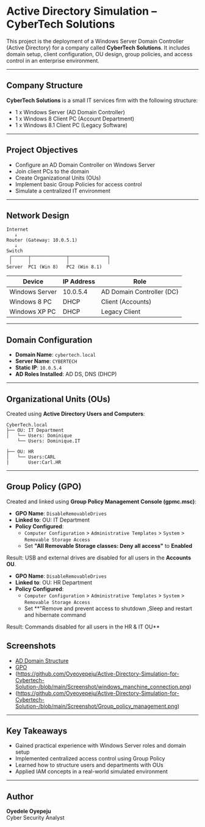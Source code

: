 
# Active Directory Simulation – CyberTech Solutions

This project is the deployment of a Windows Server Domain Controller (Active Directory) for a company called **CyberTech Solutions**. It includes domain setup, client configuration, OU design, group policies, and access control in an enterprise environment.

---

## Company Structure

**CyberTech Solutions** is a small IT services firm with the following structure:

- 1 x Windows Server (AD Domain Controller)
- 1 x Windows 8 Client PC (Account Department)
- 1 x Windows 8.1 Client PC (Legacy Software)

---

## Project Objectives

- Configure an AD Domain Controller on Windows Server
- Join client PCs to the domain
- Create Organizational Units (OUs)
- Implement basic Group Policies for access control
- Simulate a centralized IT environment

---

## Network Design

```
Internet
   ↓
Router (Gateway: 10.0.5.1)
   ↓
Switch
 ┌──────┬─────────────┬──────────────┐
 │      │             │              │
Server  PC1 (Win 8)   PC2 (Win 8.1)
```

| Device        | IP Address      | Role                        |
|---------------|----------------|-----------------------------|
| Windows Server| 10.0.5.4  | AD Domain Controller (DC)   |
| Windows 8 PC  | DHCP    | Client (Accounts)           |
| Windows XP PC | DHCP    | Legacy Client               |

---

## Domain Configuration

- **Domain Name**: `cybertech.local`
- **Server Name**: `CYBERTECH`
- **Static IP**: `10.0.5.4`
- **AD Roles Installed**: AD DS, DNS (DHCP)

---

## Organizational Units (OUs)

Created using **Active Directory Users and Computers**:

```
CyberTech.local
├── OU: IT Department
│   └── Users: Dominique
    └── Users: Dominique.IT

├── OU: HR
│   └── Users:CARL
|       User:Carl.HR
```

---

## Group Policy (GPO)

Created and linked using **Group Policy Management Console (gpmc.msc)**:

- **GPO Name**: `DisableRemovableDrives`
- **Linked to**: OU: IT Department
- **Policy Configured**:
  - `Computer Configuration` > `Administrative Templates` > `System` > `Removable Storage Access`
  - Set **"All Removable Storage classes: Deny all access"** to **Enabled**

Result: USB and external drives are disabled for all users in the **Accounts OU**.
- **GPO Name**: `DisableRemovableDrives`
- **Linked to**: OU: HR Department
- **Policy Configured**:
  - `Computer Configuration` > `Administrative Templates` > `System` > `Removable Storage Access`
  - Set **"Remove and prevent access to shutdown ,Sleep and restart and hibernate command

Result: Commands disabled for all users in the HR & IT OU**

## Screenshots

- [AD Domain Structure](https://github.com/Oyeoyepeju/Active-Directory-Simulation-for-Cybertech-Solution-/blob/main/Screenshot/active_directory_group_user.png)
- [GPO](https://github.com/Oyeoyepeju/Active-Directory-Simulation-for-Cybertech-Solution-/blob/main/Screenshot/windows_manchine_connection.png)
- (https://github.com/Oyeoyepeju/Active-Directory-Simulation-for-Cybertech-Solution-/blob/main/Screenshot/windows_manchine_connection.png)
- (https://github.com/Oyeoyepeju/Active-Directory-Simulation-for-Cybertech-Solution-/blob/main/Screenshot/Group_policy_management.png)

---

## Key Takeaways

- Gained practical experience with Windows Server roles and domain setup
- Implemented centralized access control using Group Policy
- Learned how to structure users and departments with OUs
- Applied IAM concepts in a real-world simulated environment

---

## Author

**Oyedele Oyepeju**  
Cyber Security Analyst  
